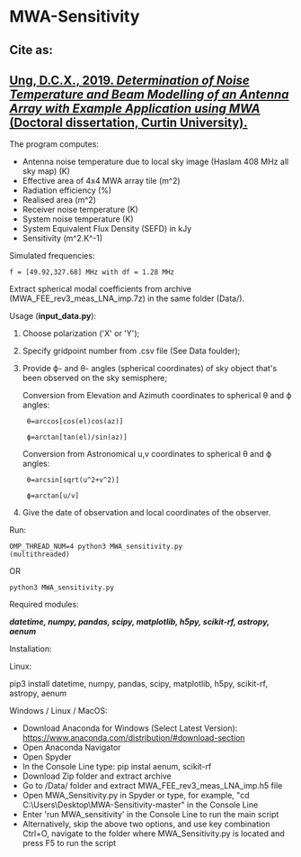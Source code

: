 # MWA-Sensitivity

## Cite as:

## **[Ung, D.C.X., 2019. *Determination of Noise Temperature and Beam Modelling of an Antenna Array with Example Application using MWA* (Doctoral dissertation, Curtin University).](https://espace.curtin.edu.au/handle/20.500.11937/77989)** 


The program computes:

- Antenna noise temperature due to local sky image (Haslam 408 MHz all sky map) (K)
- Effective area of 4x4 MWA array tile (m^2)
- Radiation efficiency (%) 
- Realised area (m^2)
- Receiver noise temperature (K)
- System noise temperature (K)
- System Equivalent Flux Density (SEFD) in kJy
- Sensitivity (m^2.K^-1)

Simulated frequencies: 

    f = [49.92,327.68] MHz with df = 1.28 MHz

Extract spherical modal coefficients from archive (MWA_FEE_rev3_meas_LNA_imp.7z) in the same folder (Data/).

Usage (**input_data.py**):

1. Choose polarization ('X' or 'Y');

2. Specify gridpoint number from .csv file (See Data foulder); 

3. Provide ϕ- and θ- angles (spherical coordinates) of sky object that's been observed on the sky semisphere;


    Conversion from Elevation and Azimuth coordinates to spherical θ and ϕ angles:

        θ=arccos[cos(el)cos(az)]

        ϕ=arctan[tan(el)/sin(az)]
      
      
    Conversion from Astronomical u,v coordinates to spherical θ and ϕ angles:
    
        θ=arcsin[sqrt(u^2+v^2)]

        ϕ=arctan[u/v]

4. Give the date of observation and local coordinates of the observer.


Run: 

    OMP_THREAD_NUM=4 python3 MWA_sensitivity.py 
    (multithreaded) 

OR

    python3 MWA_sensitivity.py
  

Required modules:

***datetime, numpy, pandas, scipy, matplotlib, h5py, scikit-rf, astropy, aenum***

Installation: 

Linux:

pip3 install datetime, numpy, pandas, scipy, matplotlib, h5py, scikit-rf, astropy, aenum

Windows / Linux / MacOS:

- Download Anaconda for Windows (Select Latest Version): https://www.anaconda.com/distribution/#download-section
- Open Anaconda Navigator
- Open Spyder
- In the Console Line type: pip instal aenum, scikit-rf
- Download Zip folder and extract archive
- Go to /Data/ folder and extract MWA_FEE_rev3_meas_LNA_imp.h5 file
- Open MWA_Sensitivity.py in Spyder or type, for example, "cd C:\Users\Desktop\MWA-Sensitivity-master" in the Console Line
- Enter 'run MWA_sensitivity' in the Console Line to run the main script
- Alternatively, skip the above two options, and use key combination Ctrl+O, navigate to the folder where MWA_Sensitivity.py is located and press F5 to run the script




